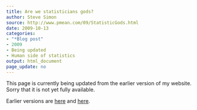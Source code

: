 ```yaml
---
title: Are we statisticians gods?
author: Steve Simon
source: http://www.pmean.com/09/StatisticGods.html
date: 2009-10-13
categories:
- "*Blog post"
- 2009
- Being updated
- Human side of statistics
output: html_document
page_update: no
---
```


This page is currently being updated from the earlier version of my website. Sorry that it is not yet fully available.

<!---More--->

Earlier versions are [here][sim1] and [here][sim2].

[sim1]: http://www.pmean.com/09/StatisticGods.html
[sim2]: http://new.pmean.com/statistic-gods/
